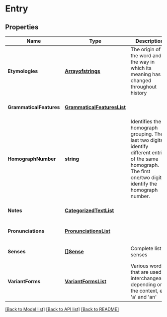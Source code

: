 # Entry

## Properties
Name | Type | Description | Notes
------------ | ------------- | ------------- | -------------
**Etymologies** | [**Arrayofstrings**](arrayofstrings.md) | The origin of the word and the way in which its meaning has changed throughout history | [optional] [default to null]
**GrammaticalFeatures** | [**GrammaticalFeaturesList**](GrammaticalFeaturesList.md) |  | [optional] [default to null]
**HomographNumber** | **string** | Identifies the homograph grouping. The last two digits identify different entries of the same homograph. The first one/two digits identify the homograph number. | [optional] [default to null]
**Notes** | [**CategorizedTextList**](CategorizedTextList.md) |  | [optional] [default to null]
**Pronunciations** | [**PronunciationsList**](PronunciationsList.md) |  | [optional] [default to null]
**Senses** | [**[]Sense**](Sense.md) | Complete list of senses | [optional] [default to null]
**VariantForms** | [**VariantFormsList**](VariantFormsList.md) | Various words that are used interchangeably depending on the context, e.g &#39;a&#39; and &#39;an&#39; | [optional] [default to null]

[[Back to Model list]](../README.md#documentation-for-models) [[Back to API list]](../README.md#documentation-for-api-endpoints) [[Back to README]](../README.md)


